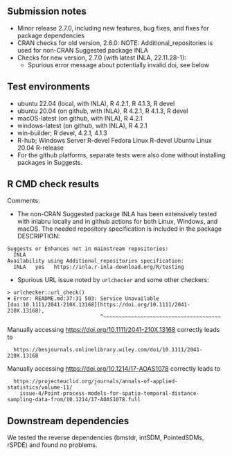 ## Submission notes

* Minor release 2.7.0, including new features, bug fixes, and
  fixes for package dependencies
* CRAN checks for old version, 2.6.0:
  NOTE: Additional_repositories is used for non-CRAN Suggested package INLA
* Checks for new version, 2.7.0 (with latest INLA, 22.11.28-1):
  - Spurious error message about potentially invalid doi, see below

## Test environments

* ubuntu 22.04 (local, with INLA), R 4.2.1, R 4.1.3, R devel
* ubuntu 20.04 (on github, with INLA), R 4.2.1, R 4.1.3, R devel
* macOS-latest (on github, with INLA), R 4.2.1
* windows-latest (on github, with INLA), R 4.2.1
* win-builder; R devel, 4.2.1, 4.1.3
* R-hub;
    Windows Server R-devel
    Fedora Linux R-devel
    Ubuntu Linux 20.04 R-release
* For the github platforms, separate tests were also
  done without installing packages in Suggests.

## R CMD check results

Comments:

* The non-CRAN Suggested package INLA has been extensively tested with inlabru
  locally and in github actions for both Linux, Windows, and macOS.
  The needed repository specification is included in the package DESCRIPTION:
```
Suggests or Enhances not in mainstream repositories:
  INLA
Availability using Additional_repositories specification:
  INLA   yes   https://inla.r-inla-download.org/R/testing
``` 
* Spurious URL issue noted by `urlchecker` and some other checkers:
```
> urlchecker::url_check()
✖ Error: README.md:37:31 503: Service Unavailable
[doi:10.1111/2041-210X.13168](https://doi.org/10.1111/2041-210X.13168),
                              ^~~~~~~~~~~~~~~~~~~~~~~~~~~~~~~~~~~~~~~
```                              
  Manually accessing https://doi.org/10.1111/2041-210X.13168 correctly leads to
```
  https://besjournals.onlinelibrary.wiley.com/doi/10.1111/2041-210X.13168
```
  Manually accessing https://doi.org/10.1214/17-AOAS1078 correctly leads to
```
  https://projecteuclid.org/journals/annals-of-applied-statistics/volume-11/
    issue-4/Point-process-models-for-spatio-temporal-distance-sampling-data-from/10.1214/17-AOAS1078.full
```

## Downstream dependencies

We tested the reverse dependencies (bmstdr, intSDM, PointedSDMs, rSPDE) and
found no problems.
